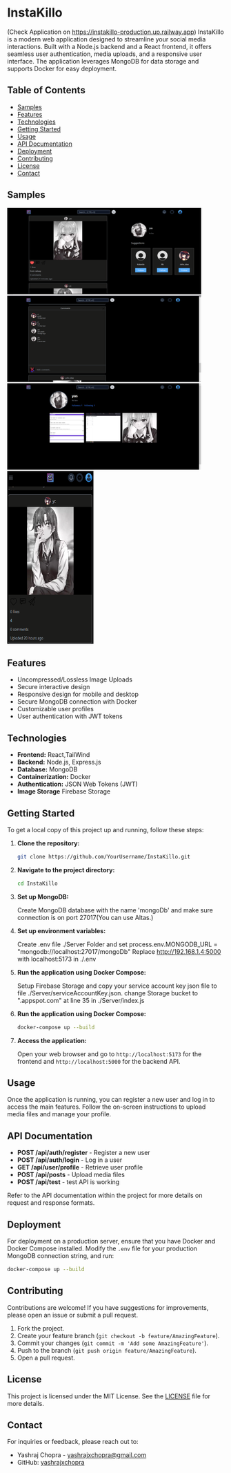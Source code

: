 
# InstaKillo 
(Check Application on https://instakillo-production.up.railway.app)
InstaKillo is a modern web application designed to streamline your social media interactions. Built with a Node.js backend and a React frontend, it offers seamless user authentication, media uploads, and a responsive user interface. The application leverages MongoDB for data storage and supports Docker for easy deployment.

## Table of Contents
- [Samples](#samples)
- [Features](#features)
- [Technologies](#technologies)
- [Getting Started](#getting-started)
- [Usage](#usage)
- [API Documentation](#api-documentation)
- [Deployment](#deployment)
- [Contributing](#contributing)
- [License](#license)
- [Contact](#contact)
  
## Samples
<img src="https://github.com/yashrajxchopra/InstaKillo/blob/main/samples/1.png?raw=true" alt="Image 1" width="450" height="200" />
<img src="https://github.com/yashrajxchopra/InstaKillo/blob/main/samples/2.png?raw=true" alt="Image 2" width="450" height="200" />
<img src="https://github.com/yashrajxchopra/InstaKillo/blob/main/samples/4.png?raw=true" alt="Image 4" width="450" height="200" />
<img src="https://github.com/yashrajxchopra/InstaKillo/blob/main/samples/3.png?raw=true" alt="Image 3" width="200" height="400" />

## Features

- Uncompressed/Lossless Image Uploads
- Secure interactive design
- Responsive design for mobile and desktop
- Secure MongoDB connection with Docker
- Customizable user profiles
- User authentication with JWT tokens

## Technologies

- **Frontend:** React,TailWind
- **Backend:** Node.js, Express.js
- **Database:** MongoDB
- **Containerization:** Docker
- **Authentication:** JSON Web Tokens (JWT)
- **Image Storage** Firebase Storage

## Getting Started

To get a local copy of this project up and running, follow these steps:

1. **Clone the repository:**

   ```bash
   git clone https://github.com/YourUsername/InstaKillo.git
   ```

2. **Navigate to the project directory:**

   ```bash
   cd InstaKillo
   ```
3. **Set up MongoDB:**

   Create MongoDB database with the name 'mongoDb' and make sure connection is on port 27017(You can use Altas.)

4. **Set up environment variables:**

   Create .env file ./Server Folder and set process.env.MONGODB_URL = "mongodb://localhost:27017/mongoDb" 
   Replace http://192.168.1.4:5000 with localhost:5173 in ./.env

5. **Run the application using Docker Compose:**
   
   Setup Firebase Storage and copy your service account key json file to file ./Server/serviceAccountKey.json. change Storage bucket to "<your-project-id>.appspot.com" at line 35 in ./Server/index.js

6. **Run the application using Docker Compose:**

   ```bash
   docker-compose up --build
   ```

7. **Access the application:**

   Open your web browser and go to `http://localhost:5173` for the frontend and `http://localhost:5000` for the backend API.

## Usage

Once the application is running, you can register a new user and log in to access the main features. Follow the on-screen instructions to upload media files and manage your profile.

## API Documentation

- **POST /api/auth/register** - Register a new user
- **POST /api/auth/login** - Log in a user
- **GET /api/user/profile** - Retrieve user profile
- **POST /api/posts** - Upload media files
- **POST /api/test** - test API is working

Refer to the API documentation within the project for more details on request and response formats.

## Deployment

For deployment on a production server, ensure that you have Docker and Docker Compose installed. Modify the `.env` file for your production MongoDB connection string, and run:

```bash
docker-compose up --build
```

## Contributing

Contributions are welcome! If you have suggestions for improvements, please open an issue or submit a pull request.

1. Fork the project.
2. Create your feature branch (`git checkout -b feature/AmazingFeature`).
3. Commit your changes (`git commit -m 'Add some AmazingFeature'`).
4. Push to the branch (`git push origin feature/AmazingFeature`).
5. Open a pull request.

## License

This project is licensed under the MIT License. See the [LICENSE](LICENSE) file for more details.

## Contact

For inquiries or feedback, please reach out to:

- Yashraj Chopra - [yashrajxchopra@gmail.com](mailto:yashrajxchopra@gmail.com)
- GitHub: [yashrajxchopra](https://github.com/yashrajxchopra)
